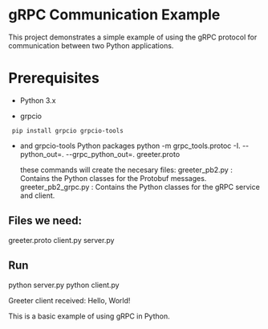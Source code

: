 # gRPC Communication Example
  This project demonstrates a simple example of using the gRPC protocol for communication between two Python applications.

# Prerequisites
- Python 3.x

- grpcio
 ```
  pip install grpcio grpcio-tools
 ```
  
- and grpcio-tools Python packages
  python -m grpc_tools.protoc -I. --python_out=. --grpc_python_out=. greeter.proto

  these commands will create the necesary files:
  greeter_pb2.py : Contains the Python classes for the Protobuf messages.
  greeter_pb2_grpc.py : Contains the Python classes for the gRPC service and client.

## Files we need:
  greeter.proto
  client.py
  server.py
  
## Run
 python server.py
 python client.py

 Greeter client received: Hello, World!

 This is a basic example of using gRPC in Python.



